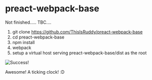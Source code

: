 # preact-webpack-base
Not finished..... TBC....


1. git clone https://github.com/ThisIsRuddy/preact-webpack-base
2. cd preact-webpack-base
3. npm install
4. webpack
5. setup a virtual host serving preact-webpack-base/dist as the root

![Success!](http://i.imgur.com/6towVDg.png)

Awesome! A ticking clock! :D
